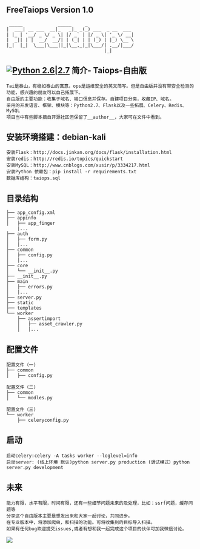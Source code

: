 FreeTaiops Version 1.0
---
```
 _____             _____     _                 
|  ___| __ ___  __|_   _|_ _(_) ___  _ __  ___ 
| |_ | '__/ _ \/ _ \| |/ _` | |/ _ \| '_ \/ __|
|  _|| | |  __/  __/| | (_| | | (_) | |_) \__ \
|_|  |_|  \___|\___||_|\__,_|_|\___/| .__/|___/
                                    |_|  
```
[![Python 2.6|2.7](https://img.shields.io/badge/python-2.6|2.7-yellow.svg)](https://www.python.org/) 
简介- Taiops-自由版
---
```
Tai是泰山，有稳如泰山的寓意。ops是运维安全的英文简写。但是自由版并没有带安全检测的功能，感兴趣的朋友可以自己拓展下。
自由版的主要功能：收集子域名、端口信息并保存。自建项目分类，收藏IP、域名。
采用的开发语言、框架、模块等：Python2.7、Flask以及一些拓展、Celery、Redis、MySQL
项目当中有些脚本摘自开源社区但保留了__author__，大家可在文件中看到。
```
安装环境搭建：debian-kali
---
```
安装Flask：http://docs.jinkan.org/docs/flask/installation.html
安装redis：http://redis.io/topics/quickstart
安装MySQL：http://www.cnblogs.com/xusir/p/3334217.html
安装Python 依赖包：pip install -r requirements.txt
数据库结构：taiops.sql
```
目录结构
---
```
├── app_config.xml 
├── appinfo 
│   ├── app_finger 
    |...
├── auth
│   ├── form.py
│   |...
├── common
│   ├── config.py
│   |...
├── core
│   └── __init__.py
├── __init__.py
├── main
│   ├── errors.py
│   |...
├── server.py
├── static
├── templates
└── worker
    ├── assertimport
    │   ├── asset_crawler.py
    │   |...
```
配置文件
---
```
配置文件（一)
├── common
│   ├── config.py

配置文件（二)
├── common
│   └── modles.py

配置文件（三)
└── worker
    ├── celeryconfig.py
```
启动
---
```
启动celery:celery -A tasks worker --loglevel=info
启动server: (线上环境 默认)python server.py production (调试模式）python server.py development
```
未来
---
```
能力有限，水平有限，时间有限，还有一些细节问题未来的及处理，比如：ssrf问题，缓存问题等
分享这个自由版本主要是想发出来和大家一起讨论，共同进步。
在专业版本中，将添加爬虫，和扫描的功能。可将收集到的目标导入扫描。
如果有任何bug欢迎提交issues,或者有想和我一起完成这个项目的伙伴可加我微信讨论。
```
![](http://dev.bugsrc.com/wp-content/uploads/2016/07/222.png)
